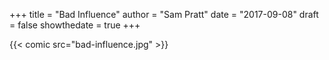 +++
title = "Bad Influence"
author = "Sam Pratt"
date = "2017-09-08"
draft = false
showthedate = true
+++

{{< comic src="bad-influence.jpg" >}}
